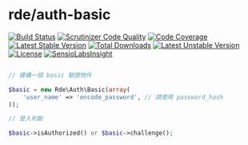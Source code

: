 # rde/auth-basic
[![Build Status](https://travis-ci.org/colindev/auth-basic.svg?branch=master)](https://travis-ci.org/colindev/auth-basic)
[![Scrutinizer Code Quality](https://scrutinizer-ci.com/g/colindev/auth-basic/badges/quality-score.png?b=master)](https://scrutinizer-ci.com/g/colindev/auth-basic/?branch=master)
[![Code Coverage](https://scrutinizer-ci.com/g/colindev/auth-basic/badges/coverage.png?b=master)](https://scrutinizer-ci.com/g/colindev/auth-basic/?branch=master)
[![Latest Stable Version](https://poser.pugx.org/rde/auth-basic/v/stable)](https://packagist.org/packages/rde/auth-basic) 
[![Total Downloads](https://poser.pugx.org/rde/auth-basic/downloads)](https://packagist.org/packages/rde/auth-basic) 
[![Latest Unstable Version](https://poser.pugx.org/rde/auth-basic/v/unstable)](https://packagist.org/packages/rde/auth-basic) 
[![License](https://poser.pugx.org/rde/auth-basic/license)](https://packagist.org/packages/rde/auth-basic)
[![SensioLabsInsight](https://insight.sensiolabs.com/projects/3c0de3c4-ac2c-406b-ba2d-f374b4d76cd3/mini.png)](https://insight.sensiolabs.com/projects/3c0de3c4-ac2c-406b-ba2d-f374b4d76cd3)

```php

// 建構一個 basic 驗證物件

$basic = new Rde\Auth\Basic(array(
    'user_name' => 'encode_password', // 請使用 password_hash
));

// 登入判斷

$basic->isAuthorized() or $basic->challenge();

```
